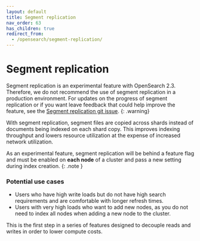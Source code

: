 ```yaml
---
layout: default
title: Segment replication 
nav_order: 63
has_children: true
redirect_from:
  - /opensearch/segment-replication/
---
```


# Segment replication

Segment replication is an experimental feature with OpenSearch 2.3. Therefore, we do not recommend the use of segment replication in a production environment. For updates on the progress of segment replication or if you want leave feedback that could help improve the feature, see the [Segment replication git issue](https://github.com/opensearch-project/OpenSearch/issues/2229). 
{: .warning}

With segment replication, segment files are copied across shards instead of documents being indexed on each shard copy. This improves indexing throughput and lowers resource utilization at the expense of increased network utilization.

As an experimental feature, segment replication will be behind a feature flag and must be enabled on **each node** of a cluster and pass a new setting during index creation.
{: .note }

### Potential use cases

- Users who have high write loads but do not have high search requirements and are comfortable with longer refresh times.
- Users with very high loads who want to add new nodes, as you do not need to index all nodes when adding a new node to the cluster.

This is the first step in a series of features designed to decouple reads and writes in order to lower compute costs.